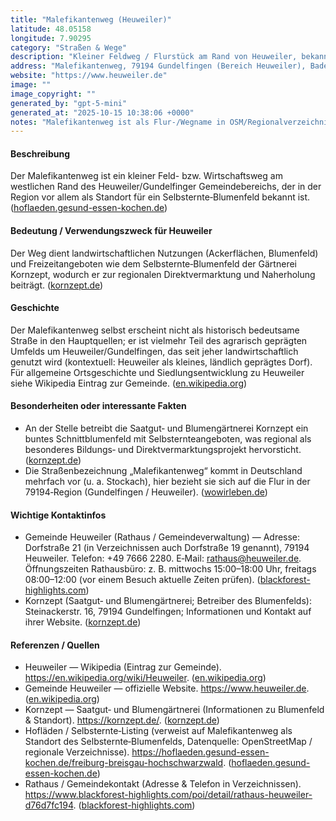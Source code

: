```yaml
---
title: "Malefikantenweg (Heuweiler)"
latitude: 48.05158
longitude: 7.90295
category: "Straßen & Wege"
description: "Kleiner Feldweg / Flurstück am Rand von Heuweiler, bekannt als Standort eines Selbsternte‑Blumenfelds (Kornzept) in der Umgebung von Gundelfingen/Heuweiler."
address: "Malefikantenweg, 79194 Gundelfingen (Bereich Heuweiler), Baden‑Württemberg"
website: "https://www.heuweiler.de"
image: ""
image_copyright: ""
generated_by: "gpt-5-mini"
generated_at: "2025-10-15 10:38:06 +0000"
notes: "Malefikantenweg ist als Flur-/Wegname in OSM/Regionalverzeichnissen aufgeführt und wird von der Gärtnerei Kornzept für ein Selbsternte‑Blumenfeld genutzt; die Straße selbst hat offenbar keine Hausnummernangabe und wird postalisch dem 79194‑Gebiet (Gundelfingen/Heuweiler) zugeordnet. Für die Postadresse der Gemeinde Heuweiler wurde zur Bestimmung der Koordinaten ein Reverse‑Geocoding (mcp_mapbox) verwendet (ergab Dorfstraße 19 / 48.05158, 7.90295)."
---
```


#### Beschreibung
Der Malefikantenweg ist ein kleiner Feld- bzw. Wirtschaftsweg am westlichen Rand des Heuweiler/Gundelfinger Gemeindebereichs, der in der Region vor allem als Standort für ein Selbsternte‑Blumenfeld bekannt ist. ([hoflaeden.gesund-essen-kochen.de](https://hoflaeden.gesund-essen-kochen.de/freiburg-breisgau-hochschwarzwald))

#### Bedeutung / Verwendungszweck für Heuweiler
Der Weg dient landwirtschaftlichen Nutzungen (Ackerflächen, Blumenfeld) und Freizeitangeboten wie dem Selbsternte‑Blumenfeld der Gärtnerei Kornzept, wodurch er zur regionalen Direktvermarktung und Naherholung beiträgt. ([kornzept.de](https://kornzept.de/))

#### Geschichte
Der Malefikantenweg selbst erscheint nicht als historisch bedeutsame Straße in den Hauptquellen; er ist vielmehr Teil des agrarisch geprägten Umfelds um Heuweiler/Gundelfingen, das seit jeher landwirtschaftlich genutzt wird (kontextuell: Heuweiler als kleines, ländlich geprägtes Dorf). Für allgemeine Ortsgeschichte und Siedlungsentwicklung zu Heuweiler siehe Wikipedia Eintrag zur Gemeinde. ([en.wikipedia.org](https://en.wikipedia.org/wiki/Heuweiler?utm_source=openai))

#### Besonderheiten oder interessante Fakten
- An der Stelle betreibt die Saatgut‑ und Blumengärtnerei Kornzept ein buntes Schnittblumenfeld mit Selbsternteangeboten, was regional als besonderes Bildungs‑ und Direktvermarktungsprojekt hervorsticht. ([kornzept.de](https://kornzept.de/))  
- Die Straßenbezeichnung „Malefikantenweg“ kommt in Deutschland mehrfach vor (u. a. Stockach), hier bezieht sie sich auf die Flur in der 79194‑Region (Gundelfingen / Heuweiler). ([wowirleben.de](https://wowirleben.de/strassen/78333/stockach/malefikantenweg?utm_source=openai))

#### Wichtige Kontaktinfos
- Gemeinde Heuweiler (Rathaus / Gemeindeverwaltung) — Adresse: Dorfstraße 21 (in Verzeichnissen auch Dorfstraße 19 genannt), 79194 Heuweiler. Telefon: +49 7666 2280. E‑Mail: rathaus@heuweiler.de. Öffnungszeiten Rathausbüro: z. B. mittwochs 15:00–18:00 Uhr, freitags 08:00–12:00 (vor einem Besuch aktuelle Zeiten prüfen). ([blackforest-highlights.com](https://www.blackforest-highlights.com/poi/detail/rathaus-heuweiler-d76d7fc194?utm_source=openai))  
- Kornzept (Saatgut‑ und Blumengärtnerei; Betreiber des Blumenfelds): Steinackerstr. 16, 79194 Gundelfingen; Informationen und Kontakt auf ihrer Website. ([kornzept.de](https://kornzept.de/))

#### Referenzen / Quellen
- Heuweiler — Wikipedia (Eintrag zur Gemeinde). https://en.wikipedia.org/wiki/Heuweiler. ([en.wikipedia.org](https://en.wikipedia.org/wiki/Heuweiler?utm_source=openai))  
- Gemeinde Heuweiler — offizielle Website. https://www.heuweiler.de. ([en.wikipedia.org](https://en.wikipedia.org/wiki/Heuweiler?utm_source=openai))  
- Kornzept — Saatgut‑ und Blumengärtnerei (Informationen zu Blumenfeld & Standort). https://kornzept.de/. ([kornzept.de](https://kornzept.de/))  
- Hofläden / Selbsternte‑Listing (verweist auf Malefikantenweg als Standort des Selbsternte‑Blumenfelds, Datenquelle: OpenStreetMap / regionale Verzeichnisse). https://hoflaeden.gesund-essen-kochen.de/freiburg-breisgau-hochschwarzwald. ([hoflaeden.gesund-essen-kochen.de](https://hoflaeden.gesund-essen-kochen.de/freiburg-breisgau-hochschwarzwald))  
- Rathaus / Gemeindekontakt (Adresse & Telefon in Verzeichnissen). https://www.blackforest-highlights.com/poi/detail/rathaus-heuweiler-d76d7fc194. ([blackforest-highlights.com](https://www.blackforest-highlights.com/poi/detail/rathaus-heuweiler-d76d7fc194?utm_source=openai))